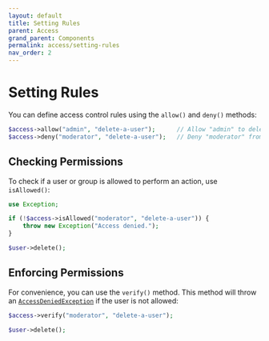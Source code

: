 ```yaml
---
layout: default
title: Setting Rules
parent: Access
grand_parent: Components
permalink: access/setting-rules
nav_order: 2
---
```




# Setting Rules

You can define access control rules using the `allow()` and `deny()` methods:

```php
$access->allow("admin", "delete-a-user");      // Allow "admin" to delete a user
$access->deny("moderator", "delete-a-user");   // Deny "moderator" from deleting a user
```



## Checking Permissions

To check if a user or group is allowed to perform an action, use `isAllowed()`:

```php
use Exception;

if (!$access->isAllowed("moderator", "delete-a-user")) {
    throw new Exception("Access denied.");
}

$user->delete();
```



## Enforcing Permissions

For convenience, you can use the `verify()` method.
This method will throw an [`AccessDeniedException`](https://github.com/SidRoberts/centum/blob/main/src/Access/Exception/AccessDeniedException.php) if the user is not allowed:

```php
$access->verify("moderator", "delete-a-user");

$user->delete();
```
